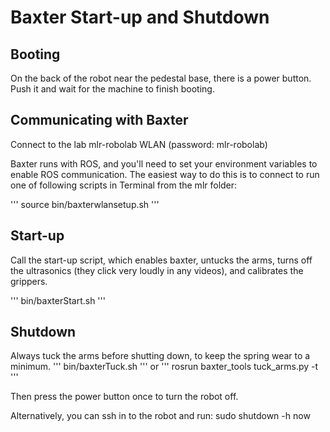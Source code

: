 # Baxter Start-up and Shutdown

## Booting

On the back of the robot near the pedestal base, there is a power button. Push it and wait for the machine to finish booting.

## Communicating with Baxter

Connect to the lab mlr-robolab WLAN (password: mlr-robolab)

Baxter runs with ROS, and you'll need to set your environment
variables to enable ROS communication. The easiest way to do this is
to connect to run one of following scripts in Terminal from the mlr
folder:

'''
source bin/baxterwlansetup.sh
'''

## Start-up

Call the start-up script, which enables baxter, untucks the arms,
turns off the ultrasonics (they click very loudly in any videos), and
calibrates the grippers.

'''
bin/baxterStart.sh
'''

## Shutdown

Always tuck the arms before shutting down, to keep the spring wear to a minimum.
'''
bin/baxterTuck.sh
'''
or
'''
rosrun baxter_tools tuck_arms.py -t
'''

Then press the power button once to turn the robot off.

Alternatively, you can ssh in to the robot and run:
sudo shutdown -h now

